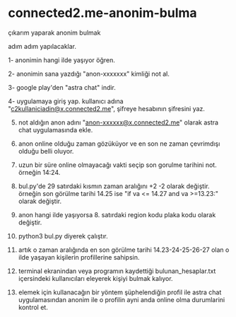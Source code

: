 # connected2.me-anonim-bulma
çıkarım yaparak anonim bulmak


adım adım yapılacaklar.

1- anonimin hangi ilde yaşıyor öğren.

2- anonimin sana yazdığı "anon-xxxxxxx" kimliği not al.

3- google play'den "astra chat" indir.

4- uygulamaya giriş yap. kullanıcı adına  
"c2kullaniciadin@x.connected2.me", şifreye hesabının şifresini yaz.

5. not aldığın anon adını "anon-xxxxxx@x.connected2.me" olarak astra chat uygulamasında ekle.

6. anon online olduğu zaman gözüküyor ve en son ne zaman çevrimdışı olduğu belli oluyor.

7. uzun bir süre online olmayacağı vakti seçip son gorulme tarihini not. örneğin 14:24.

8. bul.py'de 29 satırdaki kısmın zaman aralığını +2 -2 olarak değiştir.
örneğin son görülme tarihi 14.25 ise "if va <= 14.27 and va >=13.23:" olarak değiştir.

9. anon hangi ilde yaşıyorsa 8. satırdaki region kodu plaka kodu olarak değiştir.

9. python3 bul.py diyerek çalıştır.

10. artık o zaman aralığında en son görülme tarihi 14.23-24-25-26-27 olan o ilde yaşayan kişilerin profillerine sahipsin.

11. terminal ekranindan veya programın kaydettiği bulunan_hesaplar.txt içersindeki kullanıcıları eleyerek kişiyi bulmak kalıyor.

12. elemek için kullanacağın bir yöntem şüphelendiğin profil ile astra chat uygulamasından anonim ile o profilin ayni anda online olma durumlarini kontrol et.
 
